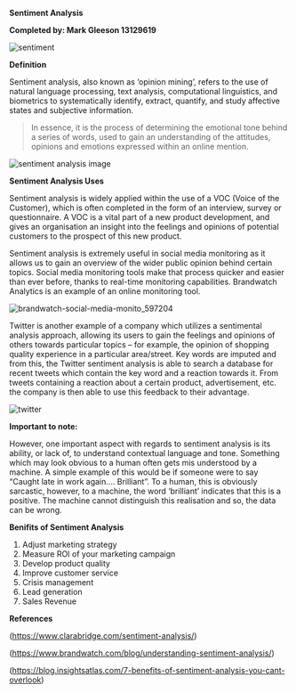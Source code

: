 **Sentiment Analysis**

**Completed by: Mark Gleeson 13129619**

![sentiment](https://user-images.githubusercontent.com/35773704/36447225-9a85ac1c-167b-11e8-86ec-480c5b1b5495.jpg)

**Definition**

Sentiment analysis, also known as ‘opinion mining’, refers to the use of natural language processing, text analysis, computational linguistics, and biometrics to systematically identify, extract, quantify, and study affective states and subjective information.

>In essence, it is the process of determining the emotional tone behind a series of words, used to gain an understanding of the attitudes, opinions and emotions expressed within an online mention.

![sentiment analysis image](https://user-images.githubusercontent.com/35773704/36446986-eb9e5dfc-167a-11e8-9747-ba6ca52de55f.png)


**Sentiment Analysis Uses**

Sentiment analysis is widely applied within the use of a VOC (Voice of the Customer), which is often completed in the form of an interview, survey or questionnaire. A VOC is a vital part of a new product development, and gives an organisation an insight into the feelings and opinions of potential customers to the prospect of this new product.

Sentiment analysis is extremely useful in social media monitoring as it allows us to gain an overview of the wider public opinion behind certain topics. Social media monitoring tools make that process quicker and easier than ever before, thanks to real-time monitoring capabilities. Brandwatch Analytics is an example of an online monitoring tool.

![brandwatch-social-media-monito_597204](https://user-images.githubusercontent.com/35773704/36447018-fe1cdd64-167a-11e8-8c9f-cd8cd01c594f.jpg)

Twitter is another example of a company which utilizes a sentimental analysis approach, allowing its users to gain the feelings and opinions of others towards particular topics – for example, the opinion of shopping quality experience in a particular area/street. Key words are imputed and from this, the Twitter sentiment analysis is able to search a database for recent tweets which contain the key word and a reaction towards it. From tweets containing a reaction about a certain product, advertisement, etc. the company is then able to use this feedback to their advantage. 

![twitter](https://user-images.githubusercontent.com/35773704/36447052-169539ae-167b-11e8-8447-7281acc13da2.png)

**Important to note:**

However, one important aspect with regards to sentiment analysis is its ability, or lack of, to understand contextual language and tone. Something which may look obvious to a human often gets mis understood by a machine. A simple example of this would be if someone were to say “Caught late in work again…. Brilliant”. To a human, this is obviously sarcastic, however, to a machine, the word ‘brilliant’ indicates that this is a positive. The machine cannot distinguish this realisation and so, the data can be wrong.

**Benifits of Sentiment Analysis**

1. Adjust marketing strategy
2. Measure ROI of your marketing campaign
3. Develop product quality
4. Improve customer service
5. Crisis management
6. Lead generation
7. Sales Revenue



**References**

(https://www.clarabridge.com/sentiment-analysis/)

(https://www.brandwatch.com/blog/understanding-sentiment-analysis/) 

(https://blog.insightsatlas.com/7-benefits-of-sentiment-analysis-you-cant-overlook)



